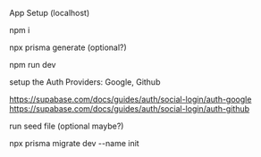 App Setup (localhost)

npm i

npx prisma generate (optional?)

npm run dev

setup the Auth Providers: Google, Github 

https://supabase.com/docs/guides/auth/social-login/auth-google
https://supabase.com/docs/guides/auth/social-login/auth-github

run seed file (optional maybe?)

npx prisma migrate dev --name init